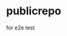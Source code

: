 # publicrepo
for e2e test
































































































































































































































































































































































































































































































































































































































































































































































































































































































































































































































































































































































































































































































































































































































































































































































































































































































































































































































































































































































































































































































































































































































































































































































































































































































































































































































































































































































